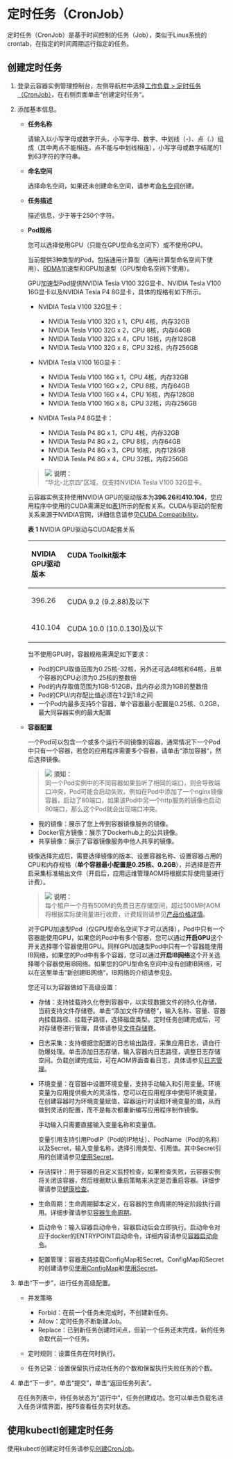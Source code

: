 # 定时任务（CronJob）<a name="cci_01_0066"></a>

定时任务（CronJob）是基于时间控制的任务（Job），类似于Linux系统的crontab，在指定的时间周期运行指定的任务。

## 创建定时任务<a name="section145271625910"></a>

1.  登录云容器实例管理控制台，左侧导航栏中选择[工作负载 \> 定时任务（CronJob）](https://console.huaweicloud.com/cci/#/app/workload/cronjob/list)，在右侧页面单击“创建定时任务“。
2.  添加基本信息。
    -   **任务名称**

        请输入以小写字母或数字开头，小写字母、数字、中划线（-）、点（.）组成（其中两点不能相连，点不能与中划线相连），小写字母或数字结尾的1到63字符的字符串。

    -   **命名空间**

        选择命名空间，如果还未创建命名空间，请参考[命名空间](命名空间.md)创建。

    -   **任务描述**

        描述信息，少于等于250个字符。

    -   **Pod规格**

        您可以选择使用GPU（只能在GPU型命名空间下）或不使用GPU。

        当前提供3种类型的Pod，包括通用计算型（通用计算型命名空间下使用）、[RDMA](https://zh.wikipedia.org/wiki/%E8%BF%9C%E7%A8%8B%E7%9B%B4%E6%8E%A5%E5%86%85%E5%AD%98%E8%AE%BF%E9%97%AE)加速型和GPU加速型（GPU型命名空间下使用）。

        GPU加速型Pod提供NVIDIA Tesla V100 32G显卡、NVIDIA Tesla V100 16G显卡以及NVIDIA Tesla P4 8G显卡，具体的规格有如下所示。

        -   NVIDIA Tesla V100 32G显卡：
            -   NVIDIA Tesla V100 32G x 1，CPU 4核，内存32GB
            -   NVIDIA Tesla V100 32G x 2，CPU 8核，内存64GB
            -   NVIDIA Tesla V100 32G x 4，CPU 16核，内存128GB
            -   NVIDIA Tesla V100 32G x 8，CPU 32核，内存256GB

        -   NVIDIA Tesla V100 16G显卡：
            -   NVIDIA Tesla V100 16G x 1，CPU 4核，内存32GB
            -   NVIDIA Tesla V100 16G x 2，CPU 8核，内存64GB
            -   NVIDIA Tesla V100 16G x 4，CPU 16核，内存128GB
            -   NVIDIA Tesla V100 16G x 8，CPU 32核，内存256GB

        -   NVIDIA Tesla P4 8G显卡：
            -   NVIDIA Tesla P4 8G x 1，CPU 4核，内存32GB
            -   NVIDIA Tesla P4 8G x 2，CPU 8核，内存64GB
            -   NVIDIA Tesla P4 8G x 3，CPU 16核，内存128GB
            -   NVIDIA Tesla P4 8G x 4，CPU 32核，内存256GB

        >![](public_sys-resources/icon-note.gif) **说明：**   
        >“华北-北京四”区域，仅支持NVIDIA Tesla V100 32G显卡。  

        云容器实例支持使用NVIDIA GPU的驱动版本为**396.26**和**410.104**，您应用程序中使用的CUDA需满足如[表1](#table2822104310159)所示的配套关系。CUDA与驱动的配套关系来源于NVIDIA官网，详细信息请参见[CUDA Compatibility](https://docs.nvidia.com/deploy/cuda-compatibility/index.html)。

        **表 1**  NVIDIA GPU驱动与CUDA配套关系

        <a name="table2822104310159"></a>
        <table><thead align="left"><tr id="row17823154311517"><th class="cellrowborder" valign="top" width="15.72%" id="mcps1.2.3.1.1"><p id="p114410478202"><a name="p114410478202"></a><a name="p114410478202"></a>NVIDIA GPU驱动版本</p>
        </th>
        <th class="cellrowborder" valign="top" width="84.28%" id="mcps1.2.3.1.2"><p id="p3823104361519"><a name="p3823104361519"></a><a name="p3823104361519"></a>CUDA Toolkit版本</p>
        </th>
        </tr>
        </thead>
        <tbody><tr id="row4823184321519"><td class="cellrowborder" valign="top" width="15.72%" headers="mcps1.2.3.1.1 "><p id="p10823114312154"><a name="p10823114312154"></a><a name="p10823114312154"></a>396.26</p>
        </td>
        <td class="cellrowborder" valign="top" width="84.28%" headers="mcps1.2.3.1.2 "><p id="p1356832711196"><a name="p1356832711196"></a><a name="p1356832711196"></a>CUDA 9.2 (9.2.88)及以下</p>
        </td>
        </tr>
        <tr id="row482384341513"><td class="cellrowborder" valign="top" width="15.72%" headers="mcps1.2.3.1.1 "><p id="p14823104361510"><a name="p14823104361510"></a><a name="p14823104361510"></a>410.104</p>
        </td>
        <td class="cellrowborder" valign="top" width="84.28%" headers="mcps1.2.3.1.2 "><p id="p3628192518161"><a name="p3628192518161"></a><a name="p3628192518161"></a>CUDA 10.0 (10.0.130)及以下</p>
        </td>
        </tr>
        </tbody>
        </table>

        当不使用GPU时，容器规格需满足如下要求：

        -   Pod的CPU取值范围为0.25核-32核，另外还可选48核和64核，且单个容器的CPU必须为0.25核的整数倍
        -   Pod的内存取值范围为1GB-512GB，且内存必须为1GB的整数倍
        -   Pod的CPU/内存配比值必须在1:2到1:8之间
        -   一个Pod内最多支持5个容器，单个容器最小配置是0.25核、0.2GB，最大同容器实例的最大配置

    -   **容器配置**

        一个Pod可以包含一个或多个运行不同镜像的容器，通常情况下一个Pod中只有一个容器，若您的应用程序需要多个容器，请单击“添加容器“，然后选择镜像。

        >![](public_sys-resources/icon-notice.gif) **须知：**   
        >同一个Pod实例中的不同容器如果监听了相同的端口，则会导致端口冲突，Pod可能会启动失败。例如在Pod中添加了一个nginx镜像容器，启动了80端口，如果该Pod中另一个http服务的镜像也启动80端口，那么这个Pod就会出现端口冲突。  

        -   我的镜像：展示了您上传到容器镜像服务的镜像。
        -   Docker官方镜像：展示了Dockerhub上的公共镜像。
        -   共享镜像：展示了容器镜像服务中他人共享的镜像。

        镜像选择完成后，需要选择镜像的版本、设置容器名称、设置容器占用的CPU和内存规格（**单个容器最小配置是0.25核、0.2GB**），并选择是否开启采集标准输出文件（开启后，应用运维管理AOM将根据实际使用量进行计费）。

        >![](public_sys-resources/icon-note.gif) **说明：**   
        >每个租户一个月有500M的免费日志存储空间，超过500M时AOM将根据实际使用量进行收费，计费规则请参见[产品价格详情](https://www.huaweicloud.com/pricing.html?tab=detail#/aom)。  

        对于GPU加速型Pod（仅GPU型命名空间下才可以选择），Pod中只有一个容器能使用GPU，如果您的Pod中有多个容器，您可以通过**开启GPU**这个开关选择哪个容器使用GPU。同样GPU加速型Pod中只有一个容器能使用IB网络，如果您的Pod中有多个容器，您可以通过**开启IB网络**这个开关选择哪个容器使用IB网络。如果您的GPU型命名空间中没有创建IB网络，可以在这里单击“新创建IB网络“，IB网络的介绍请参见[9](命名空间.md#li536317258233)。

        您还可以为容器做如下高级设置：

        -   存储：支持挂载持久化卷到容器中，以实现数据文件的持久化存储，当前支持文件存储卷。单击“添加文件存储卷“，输入名称、容量、容器内挂载路径、挂载子路径，选择磁盘类型。定时任务创建完成后，可对存储卷进行管理，具体请参见[文件存储卷](文件存储卷.md)。
        -   日志采集：支持根据您配置的日志输出路径，采集应用日志，请自行防爆处理。单击添加日志存储，输入容器内日志路径，调整日志存储空间。负载创建完成后，可在AOM界面查看日志，具体请参见[日志管理](日志管理.md)。
        -   环境变量：在容器中设置环境变量，支持手动输入和引用变量。环境变量为应用提供极大的灵活性，您可以在应用程序中使用环境变量，在创建容器时为环境变量赋值，容器运行时读取环境变量的值，从而做到灵活的配置，而不是每次都重新编写应用程序制作镜像。

            手动输入只需要直接输入变量名称和变量值。

            变量引用支持引用PodIP（Pod的IP地址）、PodName（Pod的名称）以及Secret，输入变量名称，选择引用类型、引用值。其中Secret引用的创建请参见[使用Secret](使用Secret.md)。

        -   存活探针：用于容器的自定义监控检查，如果检查失败，云容器实例将关闭该容器，然后根据默认重启策略来决定是否重启容器。详细步骤请参见[健康检查](健康检查.md)。
        -   生命周期：生命周期脚本定义，在容器的生命周期的特定阶段执行调用。详细步骤请参见[容器生命周期](容器生命周期.md)。
        -   启动命令：输入容器启动命令，容器启动后会立即执行。启动命令对应于docker的ENTRYPOINT启动命令，详细内容请参见[容器启动命令](容器启动命令.md)。
        -   配置管理：容器支持挂载ConfigMap和Secret。ConfigMap和Secret的创建请参见[使用ConfigMap](使用ConfigMap.md)和[使用Secret](使用Secret.md)。

3.  单击“下一步”，进行任务高级配置。
    -   并发策略
        -   Forbid：在前一个任务未完成时，不创建新任务。
        -   Allow：定时任务不断新建Job。
        -   Replace：已到新任务创建时间点，但前一个任务还未完成，新的任务会取代前一个任务。

    -   定时规则：设置任务在何时执行。
    -   任务记录：设置保留执行成功任务的个数和保留执行失败任务的个数。

4.  单击“下一步“，单击“提交”，单击“返回任务列表”。

    在任务列表中，待任务状态为“运行中“，任务创建成功。您可以单击负载名进入任务详情界面，按F5查看任务实时状态。


## 使用kubectl创建定时任务<a name="section1127114384291"></a>

使用kubectl创建定时任务请参见[创建CronJob](https://support.huaweicloud.com/devg-cci/cci_05_0022.html)。

